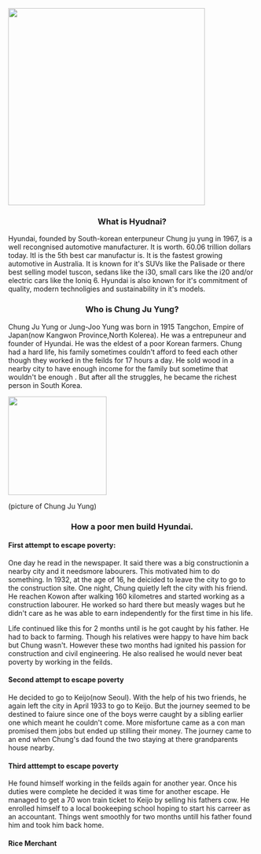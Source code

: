 <!DOCTYPE html>
<html>
<body>

<image src="hyundai.jpg" width="400" height="400" />


<h3 align="center"> What is Hyudnai? </h3>
<p align="left"> Hyundai, founded by  South-korean enterpuneur Chung ju yung in 1967, is a well recongnised automotive manufacturer. It is worth. 60.06 trillion dollars today. ItI is the 5th best car manufactur is. It is the fastest growing automotive in Australia. It is known for it's SUVs like the Palisade or there best selling model tuscon, sedans like the i30, small cars like the i20  and/or electric cars like the Ioniq 6. Hyundai is also known for it's commitment of quality, modern technoligies and sustainability in it's models. </p>


<h3 align="center">Who is Chung Ju Yung?</h3>
<p align="left"> Chung Ju Yung or Jung-Joo Yung was born in 1915 Tangchon, Empire of Japan(now Kangwon Province,North Kolerea). He was a entrepuneur and founder of Hyundai. He was the eldest of a poor Korean farmers. Chung had a hard life, his family sometimes couldn't afford to feed each other though they worked in the feilds for 17 hours a day. He sold wood in a nearby city to have enough income for the family but sometime that wouldn't be enough . But after all the struggles, he became the richest person in South Korea.  </p>
<image src="chung ju yung.jpg" width="200" height="200"/> 
<p align="left"> (picture of Chung Ju Yung) </p>

<h3 align="center"> How a poor men build Hyundai.</h1>

<h4 align="left"> First attempt to escape poverty:</h6>
<p align="left"> One day he read in the newspaper. It said there was a big constructionin  a nearby city and it needsmore labourers. This motivated him to do something. In 1932, at the age of 16, he deicided to leave the city to go to the construction site. One night, Chung quietly left the city with his friend. He reachen Kowon after walking 160 kilometres and started working as a construction labourer. He worked so hard there but measly wages but he didn't care as he was able to earn independently for the first time in his life.
  
  Life continued like this for 2 months until is he got caught by his father. He had to back to farming. Though his relatives were happy to have him back but Chung wasn't. However these two months had ignited his passion for construction and civil engineering. He also realised he would never beat poverty by working in the feilds.  </p>

<h4 align="left"> Second attempt to escape poverty </h4>
<p align="left"> He decided to go to Keijo(now Seoul). With the help of his two friends, he again left the city in April 1933 to go to Keijo. But the journey seemed to be destined to faiure since one of the boys werre caught by a sibling earlier one which meant he couldn't come. More misfortune came as a con man promised them jobs but ended up stilling their money. The journey came to an end when Chung's dad found the two staying at there grandparents house nearby.</p>

<h4 align="left"> Third atttempt to escape poverty</h4>
<p align="left"> He found himself working in the feilds again for another year. Once his duties were complete he decided it was time for another escape. He managed to get a 
 70 won train ticket to Keijo by selling his fathers cow. He enrolled himself to a local bookeeping school hoping to start his carreer as an accountant. Things went smoothly for two months untill his father found him and took him back home.

 <h4 align="left"> Rice Merchant</h4>
 

